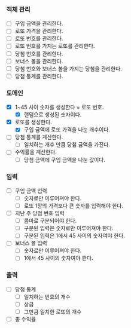 ### 객체 관리
- [ ] 구입 금액을 관리한다.
- [ ] 로또 가격을 관리한다.
- [ ] 로또 번호를 관리한다.
- [ ] 로또 번호를 가지는 로또를 관리한다.
- [ ] 당첨 번호를 관리한다.
- [ ] 보너스 볼을 관리한다.
- [ ] 당첨 번호와 보너스 볼을 가지는 당첨을 관리한다.
- [ ] 당첨 통계를 관리한다.
### 도메인
- [x] 1~45 사이 숫자를 생성한다 = 로또 번호.
    - [x] 랜덤으로 생성된 숫자이다.
- [x] 로또를 생성한다.
    - [x] 구입 금액에 로또 가격을 나눈 개수이다.
- [ ] 당첨 통계를 계산한다.
    - [ ] 일치하는 개수 만큼 당첨 금액을 가진다.
- [ ] 수익률을 계산한다.
    - [ ] 당첨 금액에 구입 금액을 나눈 값이다.
### 입력
- [ ] 구입 금액 입력
    - [ ] 숫자로만 이루어져야 한다.
    - [ ] 로또 1장의 가격보다 큰 숫자를 입력해야 한다.
- [ ] 지난 주 당첨 번호 입력
    - [ ] 콤마로 구분되어야 한다.
    - [ ] 구분된 입력은 숫자로만 이루어져야 한다.
    - [ ] 구분된 입력은 1에서 45 사이의 숫자여야 한다.
- [ ] 보너스 볼 입력
    - [ ] 숫자로만 이루어져야 한다.
    - [ ] 1에서 45 사이의 숫자여야 한다.
### 출력
- [ ] 당첨 통계
    - [ ] 일치하는 번호의 개수
    - [ ] 상금
    - [ ] 그만큼 일치한 로또의 개수
- [ ] 총 수익률

